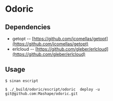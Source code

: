 Odoric
======================================

## Dependencies

* getopt -- [https://github.com/jcomellas/getopt](https://github.com/jcomellas/getopt)
* erlcloud -- [https://github.com/gleber/erlcloud](https://github.com/gleber/erlcloud)

## Usage

```shell
$ sinan escript

$ ./_build/odoric/escript/odoric  deploy -u git@github.com:Mashape/odoric.git
```
